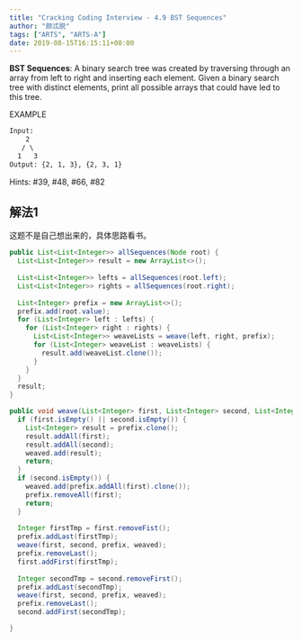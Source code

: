 ```yaml
---
title: "Cracking Coding Interview - 4.9 BST Sequences"
author: "颇忒脱"
tags: ["ARTS", "ARTS-A"]
date: 2019-08-15T16:15:11+08:00
---
```


<!--more-->

**BST Sequences**: A binary search tree was created by traversing through an array from left to right and inserting each element. Given a binary search tree with distinct elements, print all possible arrays that could have led to this tree.

EXAMPLE

```txt
Input:
    2
   / \
  1   3
Output: {2, 1, 3}, {2, 3, 1}
```

Hints: #39, #48, #66, #82

## 解法1

这题不是自己想出来的，具体思路看书。

```java
public List<List<Integer>> allSequences(Node root) {
  List<List<Integer>> result = new ArrayList<>();
  
  List<List<Integer>> lefts = allSequences(root.left);
  List<List<Integer>> rights = allSequences(root.right);
  
  List<Integer> prefix = new ArrayList<>();
  prefix.add(root.value);
  for (List<Integer> left : lefts) {
    for (List<Integer> right : rights) {
      List<List<Integer>> weaveLists = weave(left, right, prefix);
      for (List<Integer> weaveList : weaveLists) {
        result.add(weaveList.clone());
      }
    }
  }
  result;
}

public void weave(List<Integer> first, List<Integer> second, List<Integer> prefix, List<List<Integer>> weaved) {
  if (first.isEmpty() || second.isEmpty()) {
    List<Integer> result = prefix.clone();
    result.addAll(first);
    result.addAll(second);
    weaved.add(result);
    return;
  }
  if (second.isEmpty()) {
    weaved.add(prefix.addAll(first).clone());
    prefix.removeAll(first);
    return;
  }
  
  Integer firstTmp = first.removeFist();
  prefix.addLast(firstTmp);
  weave(first, second, prefix, weaved);
  prefix.removeLast();
  first.addFirst(firstTmp);
  
  Integer secondTmp = second.removeFirst();
  prefix.addLast(secondTmp);
  weave(first, second, prefix, weaved);
  prefix.removeLast();
  second.addFirst(secondTmp);

}
```

